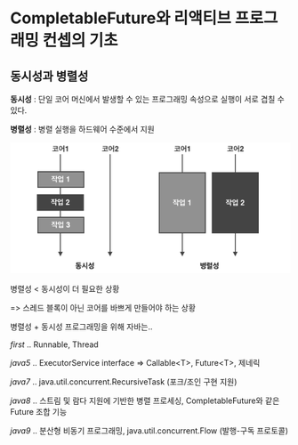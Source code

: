 # CompletableFuture와 리액티브 프로그래밍 컨셉의 기초

## 동시성과 병렬성

**동시성** : 단일 코어 머신에서 발생할 수 있는 프로그래밍 속성으로 실행이 서로 겹칠 수 있다.

**병렬성** : 병렬 실행을 하드웨어 수준에서 지원

![동시성과 병렬성](../../../../../resources/modernjavainaction/chapter15/concurrent_parallelism.png)


병렬성 < 동시성이 더 필요한 상황

=> 스레드 블록이 아닌 코어를 바쁘게 만들어야 하는 상황



병렬성 + 동시성 프로그래밍을 위해 자바는..

*first* .. Runnable, Thread

*java5* .. ExecutorService interface => Callable\<T>, Future\<T>, 제네릭

*java7* .. java.util.concurrent.RecursiveTask (포크/조인 구현 지원)

*java8* .. 스트림 및 람다 지원에 기반한 병렬 프로세싱, CompletableFuture와 같은 Future 조합 기능

*java9* .. 분산형 비동기 프로그래밍, java.util.concurrent.Flow (발행-구독 프로토콜)

